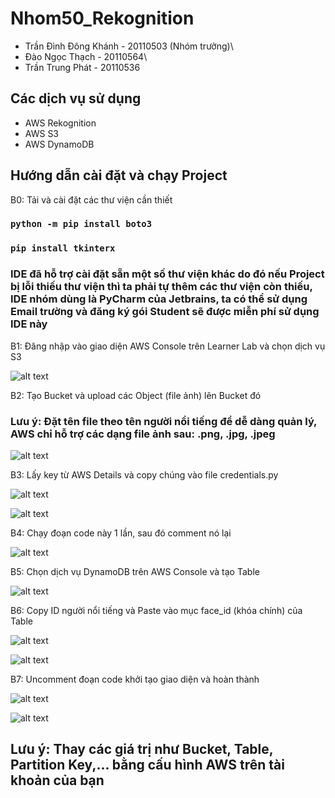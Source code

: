 # Nhom50_Rekognition
- Trần Đình Đông Khánh - 20110503 (Nhóm trưởng)\
- Đào Ngọc Thạch - 20110564\
- Trần Trung Phát - 20110536

## Các dịch vụ sử dụng

- AWS Rekognition
- AWS S3
- AWS DynamoDB

## Hướng dẫn cài đặt và chạy Project

B0: Tải và cài đặt các thư viện cần thiết

### `python -m pip install boto3`

### `pip install tkinterx`

### IDE đã hỗ trợ cài đặt sẵn một số thư viện khác do đó nếu Project bị lỗi thiếu thư viện thì ta phải tự thêm các thư viện còn thiếu, IDE nhóm dùng là PyCharm của Jetbrains, ta có thể sử dụng Email trường và đăng ký gói Student sẽ được miễn phí sử dụng IDE này

B1: Đăng nhập vào giao diện AWS Console trên Learner Lab và chọn dịch vụ S3

![alt text](https://github.com/Trandinhdongkhanh/Nhom50_Rekognition/blob/main/Tutorial_Images/1.png?raw=true)

B2: Tạo Bucket và upload các Object (file ảnh) lên Bucket đó
### Lưu ý: Đặt tên file theo tên người nổi tiếng để dễ dàng quản lý, AWS chỉ hỗ trợ các dạng file ảnh sau: .png, .jpg, .jpeg

![alt text](https://github.com/Trandinhdongkhanh/Nhom50_Rekognition/blob/main/Tutorial_Images/2.png?raw=true)

B3: Lấy key từ AWS Details và copy chúng vào file credentials.py

![alt text](https://github.com/Trandinhdongkhanh/Nhom50_Rekognition/blob/main/Tutorial_Images/3.png?raw=true)

![alt text](https://github.com/Trandinhdongkhanh/Nhom50_Rekognition/blob/main/Tutorial_Images/4.png?raw=true)

B4: Chạy đoạn code này 1 lần, sau đó comment nó lại

![alt text](https://github.com/Trandinhdongkhanh/Nhom50_Rekognition/blob/main/Tutorial_Images/5.png?raw=true)

B5: Chọn dịch vụ DynamoDB trên AWS Console và tạo Table

![alt text](https://github.com/Trandinhdongkhanh/Nhom50_Rekognition/blob/main/Tutorial_Images/6.png?raw=true)

B6: Copy ID người nổi tiếng và Paste vào mục face_id (khóa chính) của Table

![alt text](https://github.com/Trandinhdongkhanh/Nhom50_Rekognition/blob/main/Tutorial_Images/7.png?raw=true)

![alt text](https://github.com/Trandinhdongkhanh/Nhom50_Rekognition/blob/main/Tutorial_Images/8.png?raw=true)

B7: Uncomment đoạn code khởi tạo giao diện và hoàn thành


![alt text](https://github.com/Trandinhdongkhanh/Nhom50_Rekognition/blob/main/Tutorial_Images/10.png?raw=true)

![alt text](https://github.com/Trandinhdongkhanh/Nhom50_Rekognition/blob/main/Tutorial_Images/9.png?raw=true)

## Lưu ý: Thay các giá trị như Bucket, Table, Partition Key,... bằng cấu hình AWS trên tài khoản của bạn

